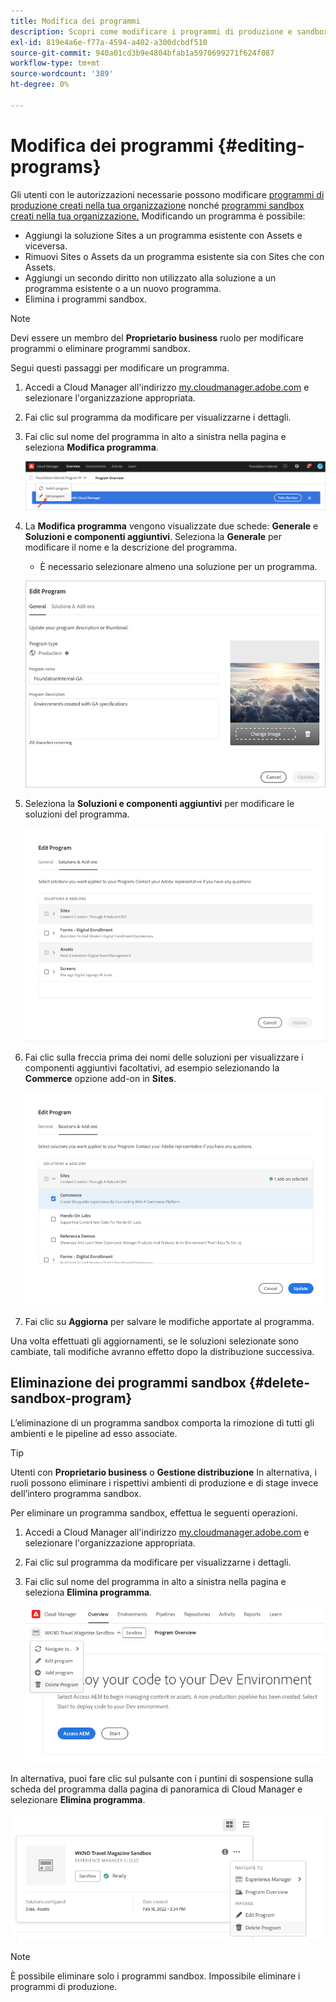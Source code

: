 ```yaml
---
title: Modifica dei programmi
description: Scopri come modificare i programmi di produzione e sandbox per regolare le loro opzioni dopo averli creati.
exl-id: 819e4a6e-f77a-4594-a402-a300dcbdf510
source-git-commit: 940a01cd3b9e4804bfab1a5970699271f624f087
workflow-type: tm+mt
source-wordcount: '389'
ht-degree: 0%

---
```


# Modifica dei programmi {#editing-programs}

Gli utenti con le autorizzazioni necessarie possono modificare [programmi di produzione creati nella tua organizzazione](creating-production-programs.md) nonché [programmi sandbox creati nella tua organizzazione.](creating-sandbox-programs.md) Modificando un programma è possibile:

* Aggiungi la soluzione Sites a un programma esistente con Assets e viceversa.
* Rimuovi Sites o Assets da un programma esistente sia con Sites che con Assets.
* Aggiungi un secondo diritto non utilizzato alla soluzione a un programma esistente o a un nuovo programma.
* Elimina i programmi sandbox.

>[!NOTE]
>
>Devi essere un membro del **Proprietario business** ruolo per modificare programmi o eliminare programmi sandbox.

Segui questi passaggi per modificare un programma.

1. Accedi a Cloud Manager all&#39;indirizzo [my.cloudmanager.adobe.com](https://my.cloudmanager.adobe.com/) e selezionare l&#39;organizzazione appropriata.

1. Fai clic sul programma da modificare per visualizzarne i dettagli.

1. Fai clic sul nome del programma in alto a sinistra nella pagina e seleziona **Modifica programma**.

   ![Opzione Modifica programma](assets/edit-program-overview.png)

1. La **Modifica programma** vengono visualizzate due schede: **Generale** e **Soluzioni e componenti aggiuntivi**. Seleziona la **Generale** per modificare il nome e la descrizione del programma.

   * È necessario selezionare almeno una soluzione per un programma.

   ![Scheda Generale](assets/edit-program-prod1.png)

1. Seleziona la **Soluzioni e componenti aggiuntivi** per modificare le soluzioni del programma.

   ![Selezionare le soluzioni](assets/edit-prg.png)

1. Fai clic sulla freccia prima dei nomi delle soluzioni per visualizzare i componenti aggiuntivi facoltativi, ad esempio selezionando la **Commerce** opzione add-on in **Sites**.

   ![Modificare i componenti aggiuntivi](assets/edit-program-add-on.png)

1. Fai clic su **Aggiorna** per salvare le modifiche apportate al programma.

Una volta effettuati gli aggiornamenti, se le soluzioni selezionate sono cambiate, tali modifiche avranno effetto dopo la distribuzione successiva.

## Eliminazione dei programmi sandbox {#delete-sandbox-program}

L’eliminazione di un programma sandbox comporta la rimozione di tutti gli ambienti e le pipeline ad esso associate.

>[!TIP]
>
>Utenti con **Proprietario business** o **Gestione distribuzione** In alternativa, i ruoli possono eliminare i rispettivi ambienti di produzione e di stage invece dell’intero programma sandbox.

Per eliminare un programma sandbox, effettua le seguenti operazioni.

1. Accedi a Cloud Manager all&#39;indirizzo [my.cloudmanager.adobe.com](https://my.cloudmanager.adobe.com/) e selezionare l&#39;organizzazione appropriata.

1. Fai clic sul programma da modificare per visualizzarne i dettagli.

1. Fai clic sul nome del programma in alto a sinistra nella pagina e seleziona **Elimina programma**.

   ![Opzione Elimina programma](assets/delete-sandbox1.png)

In alternativa, puoi fare clic sul pulsante con i puntini di sospensione sulla scheda del programma dalla pagina di panoramica di Cloud Manager e selezionare **Elimina programma**.

![Elimina sandbox dalla scheda del programma](assets/delete-sandbox2.png)

>[!NOTE]
>
>È possibile eliminare solo i programmi sandbox. Impossibile eliminare i programmi di produzione.
